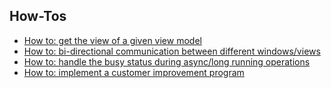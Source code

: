 ## How-Tos

* [How to: get the view of a given view model](get-the-view-of-a-given-view-model)
* [How to: bi-directional communication between different windows/views](bi-directional-communication-between-different-windows-views)
* [How to: handle the busy status during async/long running operations](handle-the-busy-status-during-async-long-running-operations)
* [How to: implement a customer improvement program](customer-improvement-program.md)